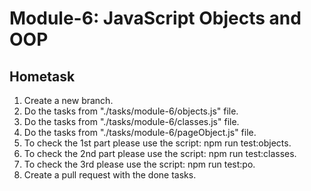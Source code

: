 # Module-6: JavaScript Objects and OOP

## Hometask

1. Create a new branch.
2. Do the tasks from "./tasks/module-6/objects.js" file.
3. Do the tasks from "./tasks/module-6/classes.js" file.
4. Do the tasks from "./tasks/module-6/pageObject.js" file.
5. To check the 1st part please use the script: npm run test:objects.
6. To check the 2nd part please use the script: npm run test:classes.
7. To check the 3rd please use the script: npm run test:po.
8. Create a pull request with the done tasks.
